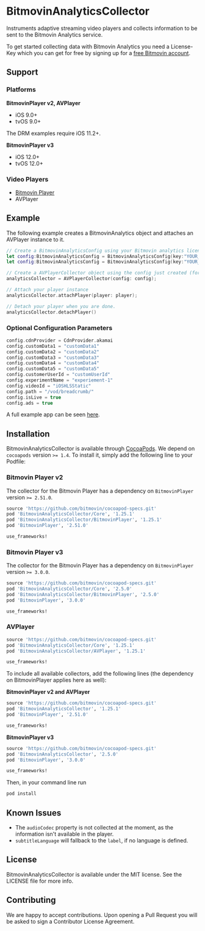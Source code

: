 # BitmovinAnalyticsCollector

Instruments adaptive streaming video players and collects information to be sent to the Bitmovin Analytics service.

To get started collecting data with Bitmovin Analytics you need a License-Key which you can get for free by signing up for a [free Bitmovin account](https://bitmovin.com/dashboard/signup).

## Support

### Platforms

**BitmovinPlayer v2, AVPlayer**

- iOS 9.0+
- tvOS 9.0+

The DRM examples require iOS 11.2+.

**BitmovinPlayer v3**

- iOS 12.0+
- tvOS 12.0+

### Video Players

- [Bitmovin Player](https://github.com/bitmovin/bitmovin-player-ios-sdk-cocoapod)
- AVPlayer

## Example

The following example creates a BitmovinAnalytics object and attaches an AVPlayer instance to it.

```swift
// Create a BitmovinAnalyticsConfig using your Bitmovin analytics license key and/or your Bitmovin Player Key
let config:BitmovinAnalyticsConfig = BitmovinAnalyticsConfig(key:"YOUR_ANALYTICS_KEY",playerKey:"YOUR_PLAYER_KEY")
let config:BitmovinAnalyticsConfig = BitmovinAnalyticsConfig(key:"YOUR_ANALYTICS_KEY")

// Create a AVPlayerCollector object using the config just created (for the Bitmovin Player, create a BitmovinPlayerCollector)
analyticsCollector = AVPlayerCollector(config: config);

// Attach your player instance
analyticsCollector.attachPlayer(player: player);

// Detach your player when you are done.
analyticsCollector.detachPlayer()
```

### Optional Configuration Parameters

```swift
config.cdnProvider = CdnProvider.akamai
config.customData1 = "customData1"
config.customData2 = "customData2"
config.customData3 = "customData3"
config.customData4 = "customData4"
config.customData5 = "customData5"
config.customerUserId = "customUserId"
config.experimentName = "experiement-1"
config.videoId = "iOSHLSStatic"
config.path = "/vod/breadcrumb/"
config.isLive = true
config.ads = true
```

A full example app can be seen [here](https://github.com/bitmovin/bitmovin-analytics-collector-ios/tree/develop/Examples/BitmovinAnalyticsCollector).

## Installation

BitmovinAnalyticsCollector is available through [CocoaPods](http://cocoapods.org). We depend on `cocoapods` version `>= 1.4`. To install
it, simply add the following line to your Podfile:

### Bitmovin Player v2

The collector for the Bitmovin Player has a dependency on `BitmovinPlayer` version `>= 2.51.0`.

```ruby
source 'https://github.com/bitmovin/cocoapod-specs.git'
pod 'BitmovinAnalyticsCollector/Core', '1.25.1'
pod 'BitmovinAnalyticsCollector/BitmovinPlayer', '1.25.1'
pod 'BitmovinPlayer', '2.51.0'

use_frameworks!
```

### Bitmovin Player v3

The collector for the Bitmovin Player has a dependency on `BitmovinPlayer` version `>= 3.0.0`.

```ruby
source 'https://github.com/bitmovin/cocoapod-specs.git'
pod 'BitmovinAnalyticsCollector/Core', '2.5.0'
pod 'BitmovinAnalyticsCollector/BitmovinPlayer', '2.5.0'
pod 'BitmovinPlayer', '3.0.0'

use_frameworks!
```

### AVPlayer

```ruby
source 'https://github.com/bitmovin/cocoapod-specs.git'
pod 'BitmovinAnalyticsCollector/Core', '1.25.1'
pod 'BitmovinAnalyticsCollector/AVPlayer', '1.25.1'

use_frameworks!
```

To include all available collectors, add the following lines (the dependency on BitmovinPlayer applies here as well):

**BitmovinPlayer v2 and AVPlayer**

```ruby
source 'https://github.com/bitmovin/cocoapod-specs.git'
pod 'BitmovinAnalyticsCollector', '1.25.1'
pod 'BitmovinPlayer', '2.51.0'

use_frameworks!
```

**BitmovinPlayer v3**

```ruby
source 'https://github.com/bitmovin/cocoapod-specs.git'
pod 'BitmovinAnalyticsCollector', '2.5.0'
pod 'BitmovinPlayer', '3.0.0'

use_frameworks!
```

Then, in your command line run

```ruby
pod install
```

## Known Issues

- The `audioCodec` property is not collected at the moment, as the information isn't available in the player.
- `subtitleLanguage` will fallback to the `label`, if no language is defined.

## License

BitmovinAnalyticsCollector is available under the MIT license. See the LICENSE file for more info.

## Contributing

We are happy to accept contributions.
Upon opening a Pull Request you will be asked to sign a Contributor License Agreement.
